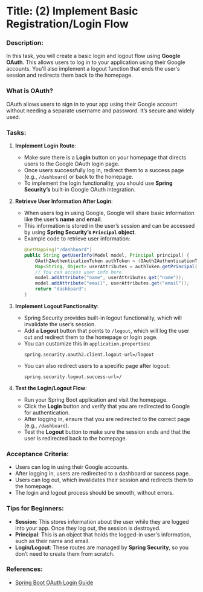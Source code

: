 # Title: (2) Implement Basic Registration/Login Flow

### Description:
In this task, you will create a basic login and logout flow using **Google OAuth**. This allows users to log in to your application using their Google accounts. You'll also implement a logout function that ends the user's session and redirects them back to the homepage.

### What is OAuth?
OAuth allows users to sign in to your app using their Google account without needing a separate username and password. It’s secure and widely used.

### Tasks:

1. **Implement Login Route**:
   - Make sure there is a **Login** button on your homepage that directs users to the Google OAuth login page.
   - Once users successfully log in, redirect them to a success page (e.g., `/dashboard`) or back to the homepage.
   - To implement the login functionality, you should use **Spring Security’s** built-in Google OAuth integration.

2. **Retrieve User Information After Login**:
   - When users log in using Google, Google will share basic information like the user’s **name** and **email**.
   - This information is stored in the user’s session and can be accessed by using **Spring Security’s `Principal` object**.
   - Example code to retrieve user information:
     ```java
     @GetMapping("/dashboard")
     public String getUserInfo(Model model, Principal principal) {
         OAuth2AuthenticationToken authToken = (OAuth2AuthenticationToken) principal;
         Map<String, Object> userAttributes = authToken.getPrincipal().getAttributes();
         // You can access user info here
         model.addAttribute("name", userAttributes.get("name"));
         model.addAttribute("email", userAttributes.get("email"));
         return "dashboard";
     }
     ```

3. **Implement Logout Functionality**:
   - Spring Security provides built-in logout functionality, which will invalidate the user’s session.
   - Add a **Logout** button that points to `/logout`, which will log the user out and redirect them to the homepage or login page.
   - You can customize this in `application.properties`:
     ```properties
     spring.security.oauth2.client.logout-url=/logout
     ```
   - You can also redirect users to a specific page after logout:
     ```properties
     spring.security.logout.success-url=/
     ```

4. **Test the Login/Logout Flow**:
   - Run your Spring Boot application and visit the homepage.
   - Click the **Login** button and verify that you are redirected to Google for authentication.
   - After logging in, ensure that you are redirected to the correct page (e.g., `/dashboard`).
   - Test the **Logout** button to make sure the session ends and that the user is redirected back to the homepage.

### Acceptance Criteria:
- Users can log in using their Google accounts.
- After logging in, users are redirected to a dashboard or success page.
- Users can log out, which invalidates their session and redirects them to the homepage.
- The login and logout process should be smooth, without errors.

### Tips for Beginners:
- **Session**: This stores information about the user while they are logged into your app. Once they log out, the session is destroyed.
- **Principal**: This is an object that holds the logged-in user's information, such as their name and email.
- **Login/Logout**: These routes are managed by **Spring Security**, so you don’t need to create them from scratch.

### References:
- [Spring Boot OAuth Login Guide](https://www.baeldung.com/spring-security-5-oauth2-login)
